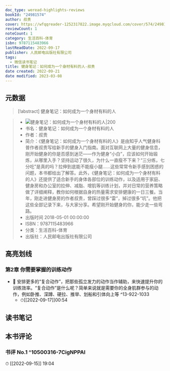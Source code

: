```yaml
---
doc_type: weread-highlights-reviews
bookId: "24981574"
author: 叔贵
cover: https://wfqqreader-1252317822.image.myqcloud.com/cover/574/24981574/t7_24981574.jpg
reviewCount: 1
noteCount: 1
category: 生活百科-体育
isbn: 9787115483966
lastReadDate: 2022-09-17
publisher: 人民邮电出版社有限公司
tags:
  - 微信读书笔记
title: 健身笔记：如何成为一个身材有料的人-叔贵
date created: 2022-09-21
date modified: 2023-03-08
---
```


## 元数据

>[!abstract] 健身笔记：如何成为一个身材有料的人

> - ![健身笔记：如何成为一个身材有料的人|200](https://wfqqreader-1252317822.image.myqcloud.com/cover/574/24981574/t7_24981574.jpg)
> - 书名：健身笔记：如何成为一个身材有料的人
> - 作者：叔贵
> - 简介：《健身笔记：如何成为一个身材有料的人》是由知乎人气健身科普作者叔贵写给新手的健身入门指南。面对互联网上大量的健身信息，刚开始健身的你是否感到迷茫——作为健身“小白”，应该如何开始锻炼，从哪里入手？坚持运动了很久，为什么一直瘦不下来？“三分练，七分吃”是真的吗？拉伸到底能不能瘦小腿……这些常常令新手感到困惑的问题，本书都给出了解答。此外，《健身笔记：如何成为一个身材有料的人》还提供了适合新手的身体各部位的训练动作，以及适用于家庭、健身房和办公室的拉伸、减脂、增肌等训练计划，并对日常的营养策略做了详细阐释，教你如何根据自身的热量需求安排健康的一日三餐。当年，刚走进健身房的作者叔贵，曾踩过很多“雷”，掉过很多“坑”。他把这些全部记录下来，与大家分享。希望刚开始健身的你，能少走一些弯路。
> - 出版时间 2018-05-01 00:00:00
> - ISBN：9787115483966
> - 分类：生活百科-体育
> - 出版社：人民邮电出版社有限公司

## 高亮划线

### 第2章 你需要掌握的训练动作

- 📌 安排更多的“复合动作”，把那些孤立发力的动作当作辅助，来快速提升你的训练效率。“复合动作”是什么呢？简单来说就是需要你的全身肌群参与的动作，例如卧推、深蹲、硬拉、推举、划船和引体向上等 ^13-922-1033
	- ⏱[[2022-09-17]]00:54

## 读书笔记

## 本书评论

### 书评 No.1 ^10500316-7CigNPPAl

⏱ [[2022-09-15]] 19:04
